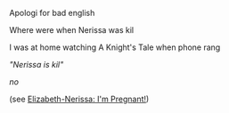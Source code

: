 Apologi for bad english

Where were when Nerissa was kil

I was at home watching A Knight's Tale when phone rang

*"Nerissa is kil"*

*no*

(see [Elizabeth-Nerissa: I'm Pregnant!](#edge:elizabeth-rose-bloodflame-nerissa-ravencroft-right-3-left-2))
